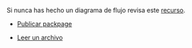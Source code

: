 Si nunca has hecho un diagrama de flujo revisa este [recurso](https://www.youtube.com/watch?v=Lub5qOmY4JQ).

* [Publicar packpage](https://docs.npmjs.com/getting-started/publishing-npm-packages)

* [Leer un archivo](https://nodejs.org/api/fs.html#fs_fs_readfile_path_options_callback)